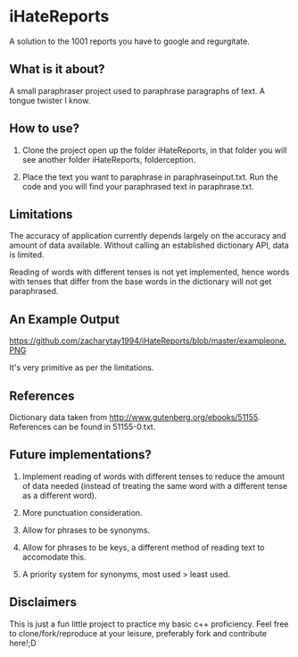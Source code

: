 # iHateReports
A solution to the 1001 reports you have to google and regurgitate.

## What is it about?
A small paraphraser project used to paraphrase paragraphs of text. A tongue twister I know.

## How to use?
1. Clone the project open up the folder iHateReports, in that folder you will 
see another folder iHateReports, folderception.

2. Place the text you want to paraphrase in paraphraseinput.txt. Run the code and you will find your paraphrased text in paraphrase.txt.

## Limitations
The accuracy of application currently depends largely on the accuracy and amount of data available. 
Without calling an established dictionary API, data is limited.

Reading of words with different tenses is not yet implemented, hence words with tenses that differ from the base words in the dictionary
will not get paraphrased.

## An Example Output
https://github.com/zacharytay1994/iHateReports/blob/master/exampleone.PNG

It's very primitive as per the limitations.

## References
Dictionary data taken from http://www.gutenberg.org/ebooks/51155. References can be found in 51155-0.txt.

## Future implementations?
1. Implement reading of words with different tenses to reduce the amount of data needed (instead of treating the same word with
a different tense as a different word).

2. More punctuation consideration.

3. Allow for phrases to be synonyms.

4. Allow for phrases to be keys, a different method of reading text to accomodate this.

5. A priority system for synonyms, most used > least used.

## Disclaimers
This is just a fun little project to practice my basic c++ proficiency. Feel free to clone/fork/reproduce at your leisure, preferably fork and contribute here!;D
